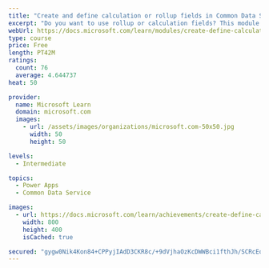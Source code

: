 ```yaml
---
title: "Create and define calculation or rollup fields in Common Data Service"
excerpt: "Do you want to use rollup or calculation fields? This module shows you how to build calculations or rollups that are defined and triggered within the data in Common Data Service, regardless of the app that accesses that data set."
webUrl: https://docs.microsoft.com/learn/modules/create-define-calculation-rollup-fields/
type: course
price: Free
length: PT42M
ratings:
  count: 76
  average: 4.644737
heat: 50

provider:
  name: Microsoft Learn
  domain: microsoft.com
  images:
    - url: /assets/images/organizations/microsoft.com-50x50.jpg
      width: 50
      height: 50

levels:
  - Intermediate

topics:
  - Power Apps
  - Common Data Service

images:
  - url: https://docs.microsoft.com/learn/achievements/create-define-calculation-rollup-fields-social.png
    width: 800
    height: 400
    isCached: true

secured: "gygw0Nik4Kon84+CPPyjIAdD3CKR8c/+9dVjhaOzKcDWWBci1fthJh/SCRcEqUaNXjM/rfBJ3ZQcy1vjseNKw7U0wlVUFAFiLc4f/bzTMyCp7kxOAb7bfxWzFVqXRBqH9zwQuElJ80kb5HYxH0rif5O9UbJNLLYk+U+RGe/pIzxaWUjwDNn3IzR9YdNOkoCzb/uQmvfctWY2WF1NcO9G9rTEyhWJzLLYxlkLif+s7pEclR81q5zTdLxqwle8IeOLUXOwWi+qWoHQxHPynT7OHVd7jRwK6OlDWtgHjlbL9FrWEd+QnKL08X45dNPyNJnR90Lm1YnesffFA92JsTY3UtHitqZsODRw8Il02YaAqI1/TURkYFos8Te80kpIDLom0c+7enuVaKw8rZaBF43sTXnmnIfUzYQ3oIv/QqBHe0A=;+/+85rj1SsBduR0gCZn2FQ=="
---
```


